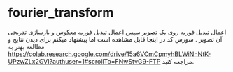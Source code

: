 # fourier_transform
اعمال تبدیل فوریه روی یک تصویر سپس اعمال تبدیل فوریه معکوس و بازسازی تدریجی آن تصویر  .
سورس کد در اینجا قابل مشاهده است اما پیشنهاد میکنم برای دیدن نتایج و مطالعه بهتر به
https://colab.research.google.com/drive/15a6VCmCpmyhBLWiNnNtK-UPzwZLx2GVI?authuser=1#scrollTo=FNwStvG9-FTP
مراجعه کنید.
